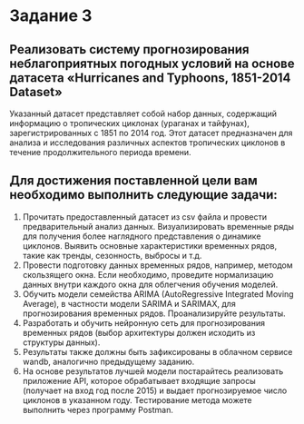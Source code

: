 # Задание 3

## Реализовать систему прогнозирования неблагоприятных погодных условий на основе датасета «Hurricanes and Typhoons, 1851-2014 Dataset»
 
Указанный датасет представляет собой набор данных, содержащий информацию о тропических циклонах (ураганах и тайфунах), зарегистрированных с 1851 по 2014 год. Этот датасет предназначен для анализа и исследования различных аспектов тропических циклонов в течение продолжительного периода времени.

## Для достижения поставленной цели вам необходимо выполнить следующие задачи:

1.	Прочитать предоставленный датасет из csv файла и провести предварительный анализ данных. Визуализировать временные ряды для получения более наглядного представления о динамике циклонов. Выявить основные характеристики временных рядов, такие как тренды, сезонность, выбросы и т.д.
2.	Провести подготовку данных временных рядов, например, методом скользящего окна. Если необходимо, проведите нормализацию данных внутри каждого окна для облегчения обучения моделей.
3.	Обучить модели семейства ARIMA (AutoRegressive Integrated Moving Average), в частности модели SARIMA и SARIMAX, для прогнозирования временных рядов. Проанализируйте результаты.
4.	Разработать и обучить нейронную сеть для прогнозирования временных рядов (выбор архитектуры должен исходить из структуры данных).
5.	Результаты также должны быть зафиксированы в облачном сервисе wandb, аналогично предыдущему заданию.
6.	На основе результатов лучшей модели постарайтесь реализовать приложение API, которое обрабатывает входящие запросы (получает на вход год после 2015) и выдает прогнозируемое число циклонов в указанном году. Тестирование метода можете выполнить через программу Postman.


